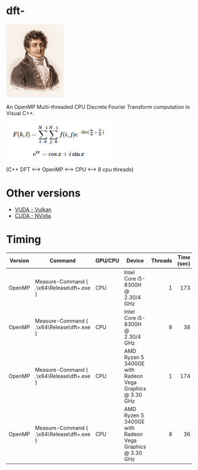 # dft-

<img src="/img/fourier.jpg" height="200">

An OpenMP Multi-threaded CPU Discrete Fourier Transform computation in Visual C++.

<img src="/img/formula.png">

(C++ DFT <--> OpenMP <--> CPU <--> 8 cpu threads)

# Other versions

* [VUDA - Vulkan](https://github.com/rodolphe74/Dft_Vuda)
* [CUDA - NVidia](https://github.com/rodolphe74/Dft_Cuda)

# Timing
Version | Command                                    | GPU/CPU | Device                                                  | Threads  | Time (sec) |
---     | -------                                    | ------- | ------                                                  | -------: | ----:      |
OpenMP  | Measure-Command { .\x64\Release\dft+.exe } | CPU     | Intel Core i5-8300H @ 2.30/4 GHz                        | 1        | 173        |
OpenMP  | Measure-Command { .\x64\Release\dft+.exe } | CPU     | Intel Core i5-8300H @ 2.30/4 GHz                        | 8        | 38         |
OpenMP  | Measure-Command { .\x64\Release\dft+.exe } | CPU     | AMD Ryzen 5 3400GE with Radeon Vega Graphics @ 3.30 GHz | 1        | 174        |
OpenMP  | Measure-Command { .\x64\Release\dft+.exe } | CPU     | AMD Ryzen 5 3400GE with Radeon Vega Graphics @ 3.30 GHz | 8        | 36         |



